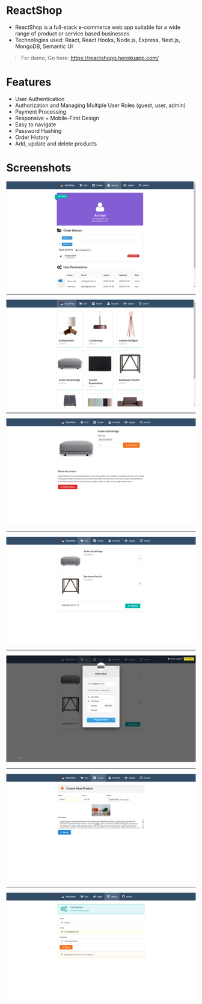 ReactShop
===
- ReactShop is a full-stack e-commerce web app suitable for a wide range of product or service based businesses
- Technologies used: React, React Hooks, Node.js, Express, Next.js, MongoDB, Semantic UI
> For demo, Go here: https://reactshopp.herokuapp.com/

Features
===
- User Authentication
- Authorization and Managing Multiple User Roles (guest, user, admin)
- Payment Processing
- Responsive + Mobile-First Design
- Easy to navigate
- Password Hashing
- Order History
- Add, update and delete products

Screenshots
===
![Image 7](https://github.com/archanshahh/react-shop/blob/master/screenshots/Account%20page.png)

---

![Image 1](https://github.com/archanshahh/react-shop/blob/master/screenshots/Home%20page.png) 

---

![Image 2](https://github.com/archanshahh/react-shop/blob/master/screenshots/Product.png)

---

![Image 3](https://github.com/archanshahh/react-shop/blob/master/screenshots/Cart.png)

---

![Image 4](https://github.com/archanshahh/react-shop/blob/master/screenshots/Checkout.png)

---

![Image 5](https://github.com/archanshahh/react-shop/blob/master/screenshots/Add%20product.png)

---

![Image 6](https://github.com/archanshahh/react-shop/blob/master/screenshots/Signup.png)
